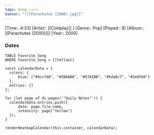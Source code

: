 ```yaml
---
tags: Song ⭐⭐⭐⭐ 
banner: "![[Parachutes (2000).jpg]]"
---
```

[Time:: 4:33]
[Artist:: [[Coldplay]] ]
[Genre:: Pop]
[Played:: 9]
[Album:: [[Parachutes (2000)]]]
[Year:: 2000]
### Dates
````dataview
TABLE Favorite_Song
WHERE Favorite_Song = [[Yellow]]
````

  ```dataviewjs
const calendarData = { 
	colors: { 
		blue: ["#9ccfd8", "#5BAAB8", "#57A1BB", "#5da8c7", "#3e8fb0"] 
	}, 
	entries: [] 
}; 

for (let page of dv.pages('"Daily Notes"')) { 
	calendarData.entries.push({ 
		date: page.file.name, 
		intensity: page["Yellow"]
	}); 
} 

renderHeatmapCalendar(this.container, calendarData);
```
